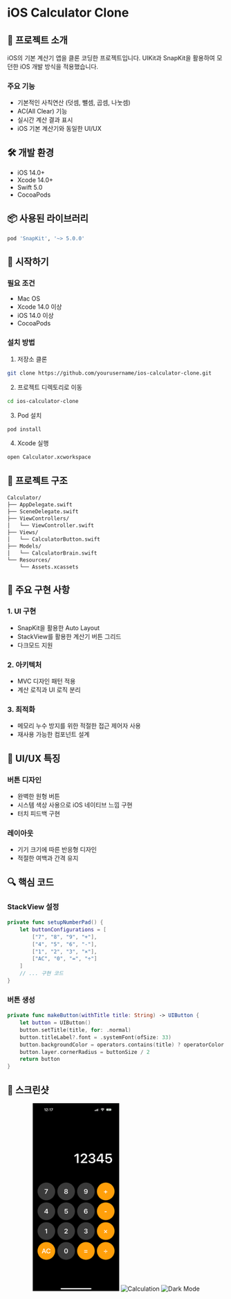 # iOS Calculator Clone



## 📱 프로젝트 소개

iOS의 기본 계산기 앱을 클론 코딩한 프로젝트입니다. UIKit과 SnapKit을 활용하여 모던한 iOS 개발 방식을 적용했습니다.

### 주요 기능
- 기본적인 사칙연산 (덧셈, 뺄셈, 곱셈, 나눗셈)
- AC(All Clear) 기능
- 실시간 계산 결과 표시
- iOS 기본 계산기와 동일한 UI/UX

## 🛠 개발 환경
- iOS 14.0+
- Xcode 14.0+
- Swift 5.0
- CocoaPods

## 📦 사용된 라이브러리
```ruby
pod 'SnapKit', '~> 5.0.0'
```

## 🚀 시작하기

### 필요 조건
- Mac OS
- Xcode 14.0 이상
- iOS 14.0 이상
- CocoaPods

### 설치 방법

1. 저장소 클론
```bash
git clone https://github.com/yourusername/ios-calculator-clone.git
```

2. 프로젝트 디렉토리로 이동
```bash
cd ios-calculator-clone
```

3. Pod 설치
```bash
pod install
```

4. Xcode 실행
```bash
open Calculator.xcworkspace
```

## 📂 프로젝트 구조

```
Calculator/
├── AppDelegate.swift
├── SceneDelegate.swift
├── ViewControllers/
│   └── ViewController.swift
├── Views/
│   └── CalculatorButton.swift
├── Models/
│   └── CalculatorBrain.swift
└── Resources/
    └── Assets.xcassets
```

## 🎯 주요 구현 사항

### 1. UI 구현
- SnapKit을 활용한 Auto Layout
- StackView를 활용한 계산기 버튼 그리드
- 다크모드 지원

### 2. 아키텍처
- MVC 디자인 패턴 적용
- 계산 로직과 UI 로직 분리

### 3. 최적화
- 메모리 누수 방지를 위한 적절한 접근 제어자 사용
- 재사용 가능한 컴포넌트 설계

## 🎨 UI/UX 특징

### 버튼 디자인
- 완벽한 원형 버튼
- 시스템 색상 사용으로 iOS 네이티브 느낌 구현
- 터치 피드백 구현

### 레이아웃
- 기기 크기에 따른 반응형 디자인
- 적절한 여백과 간격 유지

## 🔍 핵심 코드

### StackView 설정
```swift
private func setupNumberPad() {
    let buttonConfigurations = [
        ["7", "8", "9", "+"],
        ["4", "5", "6", "-"],
        ["1", "2", "3", "×"],
        ["AC", "0", "=", "÷"]
    ]
    // ... 구현 코드
}
```

### 버튼 생성
```swift
private func makeButton(withTitle title: String) -> UIButton {
    let button = UIButton()
    button.setTitle(title, for: .normal)
    button.titleLabel?.font = .systemFont(ofSize: 33)
    button.backgroundColor = operators.contains(title) ? operatorColor : numberColor
    button.layer.cornerRadius = buttonSize / 2
    return button
}
```

## 📱 스크린샷

<p align="center">
  <img src="IMG_7693.png" width="200" alt="Main Screen">
  <img src="screenshot2.png" width="200" alt="Calculation">
  <img src="screenshot3.png" width="200" alt="Dark Mode">
</p>


